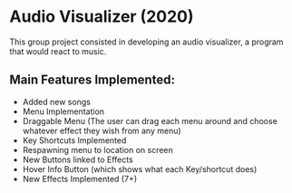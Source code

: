 # Audio Visualizer (2020)

This group project consisted in developing an audio visualizer, a program that would react to music.

## Main Features Implemented:

* Added new songs
* Menu Implementation
* Draggable Menu (The user can drag each menu around and choose whatever effect they wish from any menu)
* Key Shortcuts Implemented 
* Respawning menu to location on screen
* New Buttons linked to Effects
* Hover Info Button (which shows what each Key/shortcut does)
* New Effects Implemented (7+)
